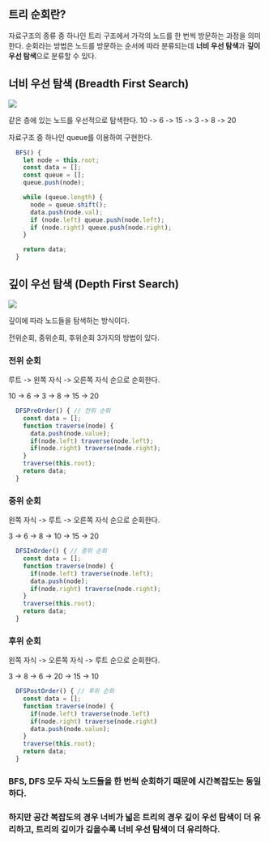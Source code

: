 ## 트리 순회란?
자료구조의 종류 중 하나인 트리 구조에서 가각의 노드를 한 번씩 방문하는 과정을 의미한다.
순회라는 방법은 노드를 방문하는 순서에 따라 분류되는데 **너비 우선 탐색**과 **깊이 우선 탐색**으로 분류할 수 있다.

## 너비 우선 탐색 (Breadth First Search)
![](https://velog.velcdn.com/images/sangbin2/post/71713d30-30b2-4bbf-903e-b31fd1b19149/image.png)

같은 층에 있는 노드를 우선적으로 탐색한다.
10 -> 6 -> 15 -> 3 -> 8 -> 20

자료구조 중 하나인 queue를 이용하여 구현한다.

```javascript
  BFS() {
    let node = this.root;
    const data = [];
    const queue = [];
    queue.push(node);

    while (queue.length) {
      node = queue.shift();
      data.push(node.val);
      if (node.left) queue.push(node.left);
      if (node.right) queue.push(node.right);
    }

    return data;
  }
```

## 깊이 우선 탐색 (Depth First Search)
![](https://velog.velcdn.com/images/sangbin2/post/a68f5058-4cce-4291-baf2-e91399636e35/image.png)

깊이에 따라 노드들을 탐색하는 방식이다.

전위순회, 중위순회, 후위순회 3가지의 방법이 있다.

### 전위 순회

루트 -> 왼쪽 자식 -> 오른쪽 자식 순으로 순회한다.

10 -> 6 -> 3 -> 8 -> 15 -> 20

``` javascript
  DFSPreOrder() { // 전위 순회
    const data = [];
    function traverse(node) {
      data.push(node.value);
      if(node.left) traverse(node.left);
      if(node.right) traverse(node.right);
    }
    traverse(this.root);
    return data;
  }
```

### 중위 순회

왼쪽 자식 -> 루트 -> 오른쪽 자식 순으로 순회한다.

3 -> 6 -> 8 -> 10 -> 15 -> 20

```javascript
  DFSInOrder() { // 중위 순회
    const data = [];
    function traverse(node) {
      if(node.left) traverse(node.left);
      data.push(node);
      if(node.right) traverse(node.right);
    }
    traverse(this.root);
    return data;
  }
```

### 후위 순회

왼쪽 자식 -> 오른쪽 자식 -> 루트 순으로 순회한다.

3 -> 8 -> 6 -> 20 -> 15 -> 10

```javascript
  DFSPostOrder() { // 후위 순회
    const data = [];
    function traverse(node) {
      if(node.left) traverse(node.left)
      if(node.right) traverse(node.right)
      data.push(node.value);
    }
    traverse(this.root);
    return data;
  }
```

### BFS, DFS 모두 자식 노드들을 한 번씩 순회하기 때문에 시간복잡도는 동일하다.
### 하지만 공간 복잡도의 경우 너비가 넓은 트리의 경우 깊이 우선 탐색이 더 유리하고, 트리의 깊이가 깊을수록 너비 우선 탐색이 더 유리하다.